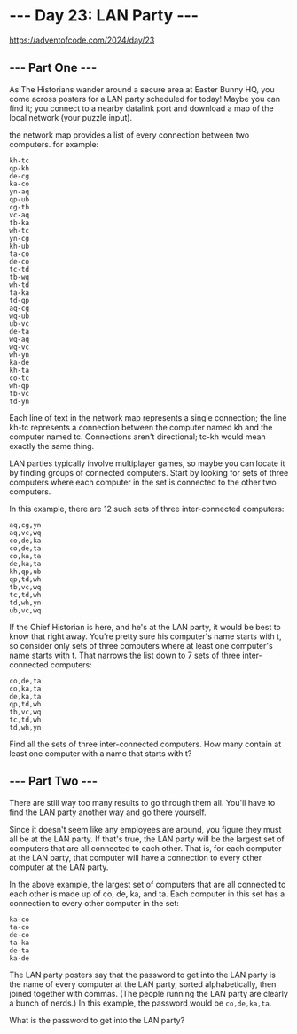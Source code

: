 # --- Day 23: LAN Party ---

https://adventofcode.com/2024/day/23

## --- Part One ---

As The Historians wander around a secure area at Easter Bunny HQ, you come
across posters for a LAN party scheduled for today! Maybe you can find it; you
connect to a nearby datalink port and download a map of the local network (your
puzzle input).

the network map provides a list of every connection between two computers. for
example:

```text
kh-tc
qp-kh
de-cg
ka-co
yn-aq
qp-ub
cg-tb
vc-aq
tb-ka
wh-tc
yn-cg
kh-ub
ta-co
de-co
tc-td
tb-wq
wh-td
ta-ka
td-qp
aq-cg
wq-ub
ub-vc
de-ta
wq-aq
wq-vc
wh-yn
ka-de
kh-ta
co-tc
wh-qp
tb-vc
td-yn
```

Each line of text in the network map represents a single connection; the line
kh-tc represents a connection between the computer named kh and the computer
named tc. Connections aren't directional; tc-kh would mean exactly the same
thing.

LAN parties typically involve multiplayer games, so maybe you can locate it by
finding groups of connected computers. Start by looking for sets of three
computers where each computer in the set is connected to the other two
computers.

In this example, there are 12 such sets of three inter-connected computers:

```text
aq,cg,yn
aq,vc,wq
co,de,ka
co,de,ta
co,ka,ta
de,ka,ta
kh,qp,ub
qp,td,wh
tb,vc,wq
tc,td,wh
td,wh,yn
ub,vc,wq
```

If the Chief Historian is here, and he's at the LAN party, it would be best to
know that right away. You're pretty sure his computer's name starts with t, so
consider only sets of three computers where at least one computer's name starts
with t. That narrows the list down to 7 sets of three inter-connected
computers:

```text
co,de,ta
co,ka,ta
de,ka,ta
qp,td,wh
tb,vc,wq
tc,td,wh
td,wh,yn
```

Find all the sets of three inter-connected computers. How many contain at least
one computer with a name that starts with t?

## --- Part Two ---

There are still way too many results to go through them all. You'll have to
find the LAN party another way and go there yourself.

Since it doesn't seem like any employees are around, you figure they must all
be at the LAN party. If that's true, the LAN party will be the largest set of
computers that are all connected to each other. That is, for each computer at
the LAN party, that computer will have a connection to every other computer at
the LAN party.

In the above example, the largest set of computers that are all connected to
each other is made up of co, de, ka, and ta. Each computer in this set has a
connection to every other computer in the set:

```text
ka-co
ta-co
de-co
ta-ka
de-ta
ka-de
```

The LAN party posters say that the password to get into the LAN party is the
name of every computer at the LAN party, sorted alphabetically, then joined
together with commas. (The people running the LAN party are clearly a bunch of
nerds.) In this example, the password would be `co,de,ka,ta`.

What is the password to get into the LAN party?
